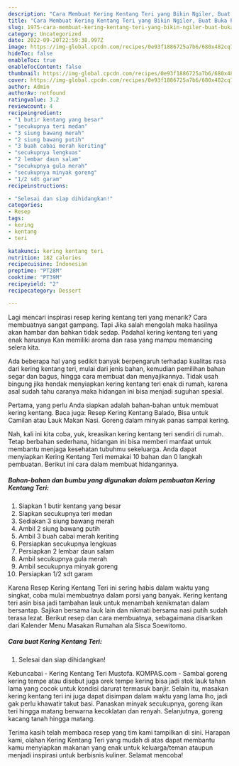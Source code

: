 ```yaml
---
description: "Cara Membuat Kering Kentang Teri yang Bikin Ngiler, Buat Buka Puasa Enak"
title: "Cara Membuat Kering Kentang Teri yang Bikin Ngiler, Buat Buka Puasa Enak"
slug: 1975-cara-membuat-kering-kentang-teri-yang-bikin-ngiler-buat-buka-puasa-enak
category: Uncategorized
date: 2022-09-20T22:59:38.997Z
image: https://img-global.cpcdn.com/recipes/0e93f1886725a7b6/680x482cq70/kering-kentang-teri-foto-resep-utama.jpg
hideToc: false
enableToc: true
enableTocContent: false
thumbnail: https://img-global.cpcdn.com/recipes/0e93f1886725a7b6/680x482cq70/kering-kentang-teri-foto-resep-utama.jpg
cover: https://img-global.cpcdn.com/recipes/0e93f1886725a7b6/680x482cq70/kering-kentang-teri-foto-resep-utama.jpg
author: Admin
authorAv: notfound
ratingvalue: 3.2
reviewcount: 4
recipeingredient:
- "1 butir kentang yang besar"
- "secukupnya teri medan"
- "3 siung bawang merah"
- "2 siung bawang putih"
- "3 buah cabai merah keriting"
- "secukupnya lengkuas"
- "2 lembar daun salam"
- "secukupnya gula merah"
- "secukupnya minyak goreng"
- "1/2 sdt garam"
recipeinstructions:

- "Selesai dan siap dihidangkan!"
categories:
- Resep
tags:
- kering
- kentang
- teri

katakunci: kering kentang teri 
nutrition: 182 calories
recipecuisine: Indonesian
preptime: "PT28M"
cooktime: "PT39M"
recipeyield: "2"
recipecategory: Dessert

---
```



Lagi mencari inspirasi resep kering kentang teri yang menarik? Cara membuatnya sangat gampang. Tapi Jika salah mengolah maka hasilnya akan hambar dan bahkan tidak sedap. Padahal kering kentang teri yang enak harusnya Kan memiliki aroma dan rasa yang mampu memancing selera kita.


Ada beberapa hal yang sedikit banyak berpengaruh terhadap kualitas rasa dari kering kentang teri, mulai dari jenis bahan, kemudian pemilihan bahan segar dan bagus, hingga cara membuat dan menyajikannya. Tidak usah bingung jika hendak menyiapkan kering kentang teri enak di rumah, karena asal sudah tahu caranya maka hidangan ini bisa menjadi suguhan spesial.

Pertama, yang perlu Anda siapkan adalah bahan-bahan untuk membuat kering kentang. Baca juga: Resep Kering Kentang Balado, Bisa untuk Camilan atau Lauk Makan Nasi. Goreng dalam minyak panas sampai kering.


Nah, kali ini kita coba, yuk, kreasikan kering kentang teri sendiri di rumah. Tetap berbahan sederhana, hidangan ini bisa memberi manfaat untuk membantu menjaga kesehatan tubuhmu sekeluarga. Anda dapat menyiapkan Kering Kentang Teri memakai 10 bahan dan 0 langkah pembuatan. Berikut ini cara dalam membuat hidangannya.

<!--inarticleads1-->

##### Bahan-bahan dan bumbu yang digunakan dalam pembuatan Kering Kentang Teri:

1. Siapkan 1 butir kentang yang besar
1. Siapkan secukupnya teri medan
1. Sediakan 3 siung bawang merah
1. Ambil 2 siung bawang putih
1. Ambil 3 buah cabai merah keriting
1. Persiapkan secukupnya lengkuas
1. Persiapkan 2 lembar daun salam
1. Ambil secukupnya gula merah
1. Ambil secukupnya minyak goreng
1. Persiapkan 1/2 sdt garam


Karena Resep Kering Kentang Teri ini sering habis dalam waktu yang singkat, coba mulai membuatnya dalam porsi yang banyak. Kering kentang teri asin bisa jadi tambahan lauk untuk menambah kenikmatan dalam bersantap. Sajikan bersama lauk lain dan nikmati bersama nasi putih sudah terasa lezat. Berikut resep dan cara membuatnya, sebagaimana disarikan dari Kalender Menu Masakan Rumahan ala Sisca Soewitomo. 

<!--inarticleads2-->

##### Cara buat Kering Kentang Teri:


1. Selesai dan siap dihidangkan!

Kebuncabai - Kering Kentang Teri Mustofa. KOMPAS.com - Sambal goreng kering tempe atau disebut juga orek tempe kering bisa jadi stok lauk tahan lama yang cocok untuk kondisi darurat termasuk banjir. Selain itu, masakan kering kentang teri ini juga dapat disimpan dalam waktu yang lama lho, jadi gak perlu khawatir takut basi. Panaskan minyak secukupnya, goreng ikan teri hingga matang berwarna kecoklatan dan renyah. Selanjutnya, goreng kacang tanah hingga matang. 

Terima kasih telah membaca resep yang tim kami tampilkan di sini. Harapan kami, olahan Kering Kentang Teri yang mudah di atas dapat membantu kamu menyiapkan makanan yang enak untuk keluarga/teman ataupun menjadi inspirasi untuk berbisnis kuliner. Selamat mencoba!
